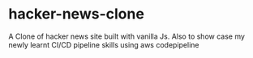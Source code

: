 # hacker-news-clone
A Clone of hacker news site built with vanilla Js. Also to show case my newly learnt CI/CD pipeline skills using aws codepipeline
